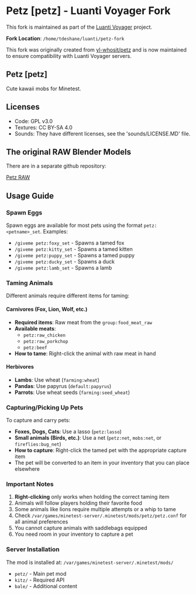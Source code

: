# Petz [petz] - Luanti Voyager Fork

This fork is maintained as part of the [Luanti Voyager](https://github.com/toddllm/luanti-voyager) project.

**Fork Location**: `/home/tdeshane/luanti/petz-fork`

This fork was originally created from [yl-whosit/petz](https://github.com/yl-whosit/petz) and is now maintained to ensure compatibility with Luanti Voyager servers.

## Petz [petz]

Cute kawaii mobs for Minetest.

## Licenses

- Code: GPL v3.0
- Textures: CC BY-SA 4.0
- Sounds: They have different licenses, see the 'sounds/LICENSE.MD' file.

## The original RAW Blender Models

There are in a separate github repository:

[Petz RAW](https://github.com/runsy/petz_raw)

## Usage Guide

### Spawn Eggs

Spawn eggs are available for most pets using the format `petz:<petname>_set`. Examples:
- `/giveme petz:foxy_set` - Spawns a tamed fox
- `/giveme petz:kitty_set` - Spawns a tamed kitten
- `/giveme petz:puppy_set` - Spawns a tamed puppy
- `/giveme petz:ducky_set` - Spawns a duck
- `/giveme petz:lamb_set` - Spawns a lamb

### Taming Animals

Different animals require different items for taming:

#### Carnivores (Fox, Lion, Wolf, etc.)
- **Required items**: Raw meat from the `group:food_meat_raw`
- **Available meats**:
  - `petz:raw_chicken`
  - `petz:raw_porkchop`
  - `petz:beef`
- **How to tame**: Right-click the animal with raw meat in hand

#### Herbivores
- **Lambs**: Use wheat (`farming:wheat`)
- **Pandas**: Use papyrus (`default:papyrus`)
- **Parrots**: Use wheat seeds (`farming:seed_wheat`)

### Capturing/Picking Up Pets

To capture and carry pets:
- **Foxes, Dogs, Cats**: Use a lasso (`petz:lasso`)
- **Small animals (Birds, etc.)**: Use a net (`petz:net`, `mobs:net`, or `fireflies:bug_net`)
- **How to capture**: Right-click the tamed pet with the appropriate capture item
- The pet will be converted to an item in your inventory that you can place elsewhere

### Important Notes

1. **Right-clicking** only works when holding the correct taming item
2. Animals will follow players holding their favorite food
3. Some animals like lions require multiple attempts or a whip to tame
4. Check `/var/games/minetest-server/.minetest/mods/petz/petz.conf` for all animal preferences
5. You cannot capture animals with saddlebags equipped
6. You need room in your inventory to capture a pet

### Server Installation

The mod is installed at: `/var/games/minetest-server/.minetest/mods/`
- `petz/` - Main pet mod
- `kitz/` - Required API
- `bale/` - Additional content
